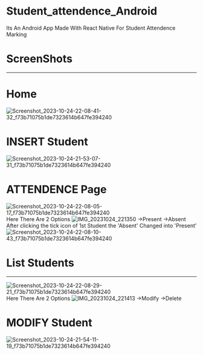# Student_attendence_Android
Its An Android App Made With React Native For Student Attendence Marking 

# ScreenShots
--------------

# Home
![Screenshot_2023-10-24-22-08-41-32_f73b71075b1de7323614b647fe394240](https://github.com/MUHAMMED-BILAL-KS/Student_attendence_Android/assets/112198429/3e78c350-9aed-480c-9ca0-387b3b99d29f)

# INSERT Student
![Screenshot_2023-10-24-21-53-07-31_f73b71075b1de7323614b647fe394240](https://github.com/MUHAMMED-BILAL-KS/Student_attendence_Android/assets/112198429/abb73f87-f750-4f26-87b0-ce4d5ffd4841)

# ATTENDENCE Page
![Screenshot_2023-10-24-22-08-05-17_f73b71075b1de7323614b647fe394240](https://github.com/MUHAMMED-BILAL-KS/Student_attendence_Android/assets/112198429/91eb6ac2-ed34-46e0-b22a-5bc95022b936)
Here There Are 2 Options 
![IMG_20231024_221350](https://github.com/MUHAMMED-BILAL-KS/Student_attendence_Android/assets/112198429/50c07a63-b86d-4e54-8690-f33aef99ffa5)
->Present 
->Absent
After clicking the tick icon of 1st Student the 'Absent' Changed into 'Present'
![Screenshot_2023-10-24-22-08-10-43_f73b71075b1de7323614b647fe394240](https://github.com/MUHAMMED-BILAL-KS/Student_attendence_Android/assets/112198429/afe7c9fd-50a5-44d3-bc67-d8bd7cc16404)

# List Students
---------------
![Screenshot_2023-10-24-22-08-29-21_f73b71075b1de7323614b647fe394240](https://github.com/MUHAMMED-BILAL-KS/Student_attendence_Android/assets/112198429/ca3e20c0-434c-42d0-82bc-3dce11a55e3f)
Here There Are 2 Options
![IMG_20231024_221413](https://github.com/MUHAMMED-BILAL-KS/Student_attendence_Android/assets/112198429/efccaaaf-781b-46f6-860f-a00003351f2e)
->Modify
->Delete

# MODIFY Student
![Screenshot_2023-10-24-21-54-11-19_f73b71075b1de7323614b647fe394240](https://github.com/MUHAMMED-BILAL-KS/Student_attendence_Android/assets/112198429/72692e12-a6e6-4b23-a247-c5741c57e6b7)
